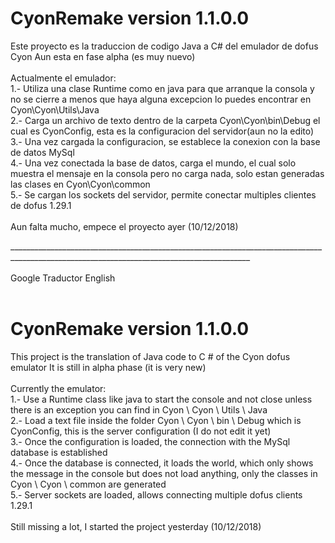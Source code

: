 # CyonRemake version 1.1.0.0
Este proyecto es la traduccion de codigo Java a C# del emulador de dofus Cyon
Aun esta en fase alpha (es muy nuevo)<br>
<br>
Actualmente el emulador:<br>
1.- Utiliza una clase Runtime como en java para que arranque la consola y no se cierre a menos que haya alguna excepcion lo puedes 
encontrar en Cyon\Cyon\Utils\Java<br>
2.- Carga un archivo de texto dentro de la carpeta Cyon\Cyon\bin\Debug el cual es CyonConfig, esta es la configuracion del servidor(aun no la edito)<br>
3.- Una vez cargada la configuracion, se establece la conexion con la base de datos MySql<br>
4.- Una vez conectada la base de datos, carga el mundo, el cual solo muestra el mensaje en la consola pero no carga nada, solo estan generadas las clases en Cyon\Cyon\common<br>
5.- Se cargan los sockets del servidor, permite conectar multiples clientes de dofus 1.29.1<br>
<br>
Aun falta mucho, empece el proyecto ayer (10/12/2018)<br>

__________________________________________________________________________________________________________________________________________<br>
<br>
Google Traductor English<br>
<br>
# CyonRemake version 1.1.0.0
This project is the translation of Java code to C # of the Cyon dofus emulator
It is still in alpha phase (it is very new)<br>
<br>
Currently the emulator:<br>
1.- Use a Runtime class like java to start the console and not close unless there is an exception you can
find in Cyon \ Cyon \ Utils \ Java<br>
2.- Load a text file inside the folder Cyon \ Cyon \ bin \ Debug which is CyonConfig, this is the server configuration (I do not edit it yet)<br>
3.- Once the configuration is loaded, the connection with the MySql database is established<br>
4.- Once the database is connected, it loads the world, which only shows the message in the console but does not load anything, only the classes in Cyon \ Cyon \ common are generated<br>
5.- Server sockets are loaded, allows connecting multiple dofus clients 1.29.1<br>
<br>
Still missing a lot, I started the project yesterday (10/12/2018)<br>
